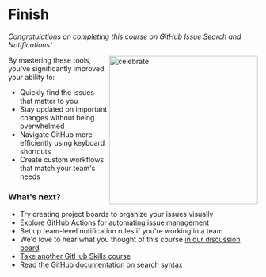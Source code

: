 # Finish

_Congratulations on completing this course on GitHub Issue Search and Notifications!_

<img src=https://octodex.github.com/images/collabocats.jpg alt=celebrate width=300 align=right>

By mastering these tools, you've significantly improved your ability to:
- Quickly find the issues that matter to you
- Stay updated on important changes without being overwhelmed
- Navigate GitHub more efficiently using keyboard shortcuts
- Create custom workflows that match your team's needs

### What's next?

- Try creating project boards to organize your issues visually
- Explore GitHub Actions for automating issue management
- Set up team-level notification rules if you're working in a team
- We'd love to hear what you thought of this course [in our discussion board](https://github.com/orgs/skills/discussions/categories/issue-management)
- [Take another GitHub Skills course](https://github.com/skills)
- [Read the GitHub documentation on search syntax](https://docs.github.com/en/github/searching-for-information-on-github/searching-on-github/searching-issues-and-pull-requests)
